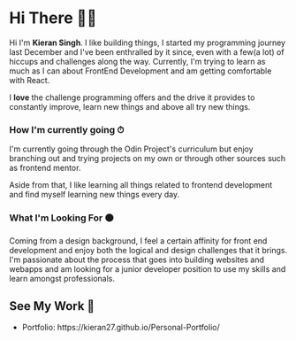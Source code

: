 <h1> Hi There 👋🏽 </h1>

<p>
  Hi I'm <Strong>Kieran Singh</strong>. I like building things, I started my programming journey last December and I've been enthralled by it since, even with a few(a     lot) of hiccups and challenges along the way. Currently, I'm trying to learn as much as I can about FrontEnd Development and am getting comfortable with React. 
  
  I <strong>love</strong> the challenge programming offers and the drive it provides to constantly improve, learn new things and above all try new things.  
</p>

<h3> How I'm currently going ⏱ </h3>
<p> I'm currently going through the Odin Project's curriculum but enjoy branching out and trying projects on my own or through other sources such as frontend mentor. </p>

<p> Aside from that, I like learning all things related to frontend development and find myself learning new things every day. </p>

<h3> What I'm Looking For 🟠 </h3>

<p> Coming from a design background, I feel a certain affinity for front end development and enjoy both the logical and design challenges that it brings. I'm passionate about the process that goes into building websites and webapps and am looking for a junior developer position to use my skills and learn amongst professionals.
</p>

<h2> See My Work 👀 </h2>
<ul>
  <li>Portfolio: https://kieran27.github.io/Personal-Portfolio/ </li> 
 </ul>

<!---
Kieran27/Kieran27 is a ✨ special ✨ repository because its `README.md` (this file) appears on your GitHub profile.
You can click the Preview link to take a look at your changes.
--->

